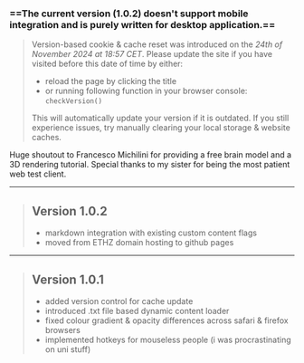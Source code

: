 ### ==The current version (1.0.2) doesn't support mobile integration and is purely written for desktop application.==
>Version-based cookie & cache reset was introduced on the *24th of November 2024 at 18:57 CET*. Please update the site if you have visited before this date of time by either: 
>- reload the page by clicking the title 
>- or running following function in your browser console: ```checkVersion()```
>
>This will automatically update your version if it is outdated. If you still experience issues, try manually clearing your local storage & website caches.

Huge shoutout to Francesco Michilini for providing a free brain model and a 3D rendering tutorial. Special thanks to my sister for being the most patient web test client.
<br />


---

> ## Version 1.0.2
> - markdown integration with existing custom content flags 
> - moved from ETHZ domain hosting to github pages 

--- 

> ## Version 1.0.1
> - added version control for cache update
> - introduced .txt file based dynamic content loader 
> - fixed colour gradient & opacity differences across safari & firefox browsers 
> - implemented hotkeys for mouseless people (i was procrastinating on uni stuff) 
